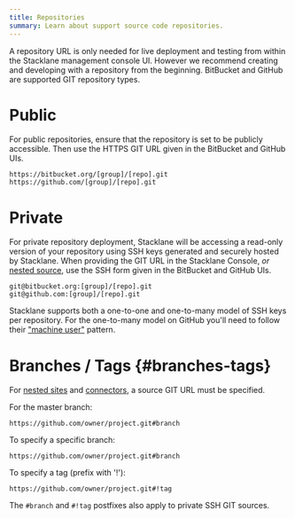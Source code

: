 ```yaml
---
title: Repositories
summary: Learn about support source code repositories.
---
```


A repository URL is only needed for live deployment and testing from within the Stacklane management console UI.
However we recommend creating and developing with a repository from the beginning.
BitBucket and GitHub are supported GIT repository types.

# Public

For public repositories,
ensure that the repository is set to be publicly accessible.
Then use the HTTPS GIT URL given in the BitBucket and GitHub UIs.

`https://bitbucket.org/[group]/[repo].git`\
`https://github.com/[group]/[repo].git`

# Private

For private repository deployment,
Stacklane will be accessing a read-only version of your repository using SSH keys generated and securely hosted by Stacklane.
When providing the GIT URL in the Stacklane Console, *or* [nested source](/🗄/Article/settings/nested.md),
use the SSH form given in the BitBucket and GitHub UIs.

`git@bitbucket.org:[group]/[repo].git`\
`git@github.com:[group]/[repo].git`

Stacklane supports both a one-to-one and one-to-many model of SSH keys per repository.
For the one-to-many model on GitHub you'll need to follow their
["machine user"](https://developer.github.com/v3/guides/managing-deploy-keys/#machine-users) pattern.

# Branches / Tags {#branches-tags}

For [nested sites](/🗄/Article/settings/nested.md)
and [connectors](/🗄/Article/settings/connectors.md),
a source GIT URL must be specified.

For the master branch:

`https://github.com/owner/project.git#branch`

To specify a specific branch:

`https://github.com/owner/project.git#branch`

To specify a tag (prefix with '!'):

`https://github.com/owner/project.git#!tag`

The `#branch` and `#!tag` postfixes also apply to private SSH GIT sources.